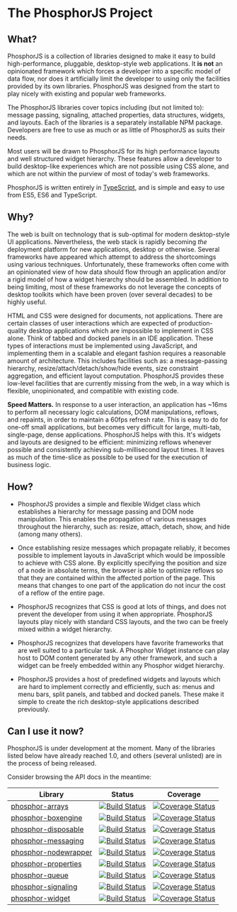 The PhosphorJS Project
======================

What?
-----

PhosphorJS is a collection of libraries designed to make it easy to build
high-performance, pluggable, desktop-style web applications. It **is not**
an opinionated framework which forces a developer into a specific model of
data flow, nor does it artificially limit the developer to using only the
facilities provided by its own libraries. PhosphorJS was designed from the
start to play nicely with existing and popular web frameworks.

The PhosphorJS libraries cover topics including (but not limited to): message
passing, signaling, attached properties, data structures, widgets, and layouts.
Each of the libraries is a separately installable NPM package. Developers are
free to use as much or as little of PhosphorJS as suits their needs.

Most users will be drawn to PhosphorJS for its high performance layouts and
well structured widget hierarchy. These features allow a developer to build
desktop-like experiences which are not possible using CSS alone, and which
are not within the purview of most of today's web frameworks.

PhosphorJS is written entirely in [TypeScript](https://www.typescriptlang.org),
and is simple and easy to use from ES5, ES6 and TypeScript.


Why?
----

The web is built on technology that is sub-optimal for modern desktop-style UI
applications. Nevertheless, the web stack is rapidly becoming *the* deployment
platform for new applications, desktop or otherwise. Several frameworks have
appeared which attempt to address the shortcomings using various techniques.
Unfortunately, these frameworks often come with an opinionated view of how
data should flow through an application and/or a rigid model of how a widget
hierarchy should be assembled. In addition to being limiting, most of these
frameworks do not leverage the concepts of desktop toolkits which have been
proven (over several decades) to be highly useful.

HTML and CSS were designed for documents, not applications. There are certain
classes of user interactions which are expected of production-quality desktop
applications which are impossible to implement in CSS alone. Think of tabbed
and docked panels in an IDE application. These types of interactions must be
implemented using JavaScript, and implementing them in a scalable and elegant
fashion requires a reasonable amount of architecture. This includes facilities
such as: a message-passing hierarchy, resize/attach/detach/show/hide events,
size constraint aggregation, and efficient layout computation. PhosphorJS
provides these low-level facilities that are currently missing from the web,
in a way which is flexible, unopinionated, and compatible with existing code.

**Speed Matters.** In response to a user interaction, an application has ~16ms
to perform all necessary logic calculations, DOM manipulations, reflows, and
repaints, in order to maintain a 60fps refresh rate. This is easy to do for
one-off small applications, but becomes very difficult for large, multi-tab,
single-page, dense applications. PhosphorJS helps with this. It's widgets and
layouts are designed to be efficient: minimizing reflows whenever possible and
consistently achieving sub-millisecond layout times. It leaves as much of the
time-slice as possible to be used for the execution of business logic.


How?
----

- PhosphorJS provides a simple and flexible Widget class which establishes a
  hierarchy for message passing and DOM node manipulation. This enables the
  propagation of various messages throughout the hierarchy, such as: resize,
  attach, detach, show, and hide (among many others).

- Once establishing resize messages which propagate reliably, it becomes
  possible to implement layouts in JavaScript which would be impossible to
  achieve with CSS alone. By explicitly specifying the position and size of
  a node in absolute terms, the browser is able to optimize reflows so that
  they are contained within the affected portion of the page. This means that
  changes to one part of the application do not incur the cost of a reflow of
  the entire page.

- PhosphorJS recognizes that CSS is good at lots of things, and does not
  prevent the developer from using it when appropriate. PhosphorJS layouts
  play nicely with standard CSS layouts, and the two can be freely mixed
  within a widget hierarchy.

- PhosphorJS recognizes that developers have favorite frameworks that are well
  suited to a particular task. A Phosphor Widget instance can play host to DOM
  content generated by any other framework, and such a widget can be freely
  embedded within any Phosphor widget hierarchy.

- PhosphorJS provides a host of predefined widgets and layouts which are hard
  to implement correctly and efficiently, such as: menus and menu bars, split
  panels, and tabbed and docked panels. These make it simple to create the
  rich desktop-style applications described previously.


Can I use it now?
-----------------

PhosphorJS is under development at the moment. Many of the libraries listed
below have already reached 1.0, and others (several unlisted) are in the
process of being released.

Consider browsing the API docs in the meantime:

Library|Status|Coverage
-------|------------|--------
[phosphor-arrays](http://phosphorjs.github.io/phosphor-arrays/api) | [![Build Status](https://travis-ci.org/phosphorjs/phosphor-arrays.svg)](https://travis-ci.org/phosphorjs/phosphor-arrays?branch=master) | [![Coverage Status](https://coveralls.io/repos/phosphorjs/phosphor-arrays/badge.svg?branch=master&service=github)](https://coveralls.io/github/phosphorjs/phosphor-arrays?branch=master)
[phosphor-boxengine](http://phosphorjs.github.io/phosphor-boxengine/api) | [![Build Status](https://travis-ci.org/phosphorjs/phosphor-boxengine.svg)](https://travis-ci.org/phosphorjs/phosphor-boxengine?branch=master) | [![Coverage Status](https://coveralls.io/repos/phosphorjs/phosphor-boxengine/badge.svg?branch=master&service=github)](https://coveralls.io/github/phosphorjs/phosphor-boxengine?branch=master)
[phosphor-disposable](http://phosphorjs.github.io/phosphor-disposable/api)| [![Build Status](https://travis-ci.org/phosphorjs/phosphor-disposable.svg)](https://travis-ci.org/phosphorjs/phosphor-disposable?branch=master) | [![Coverage Status](https://coveralls.io/repos/phosphorjs/phosphor-disposable/badge.svg?branch=master&service=github)](https://coveralls.io/github/phosphorjs/phosphor-disposable?branch=master)
[phosphor-messaging](http://phosphorjs.github.io/phosphor-messaging/api) | [![Build Status](https://travis-ci.org/phosphorjs/phosphor-messaging.svg)](https://travis-ci.org/phosphorjs/phosphor-messaging?branch=master) | [![Coverage Status](https://coveralls.io/repos/phosphorjs/phosphor-messaging/badge.svg?branch=master&service=github)](https://coveralls.io/github/phosphorjs/phosphor-messaging?branch=master)
[phosphor-nodewrapper](http://phosphorjs.github.io/phosphor-nodewrapper/api) | [![Build Status](https://travis-ci.org/phosphorjs/phosphor-nodewrapper.svg)](https://travis-ci.org/phosphorjs/phosphor-nodewrapper?branch=master) | [![Coverage Status](https://coveralls.io/repos/phosphorjs/phosphor-nodewrapper/badge.svg?branch=master&service=github)](https://coveralls.io/github/phosphorjs/phosphor-nodewrapper?branch=master)
[phosphor-properties](http://phosphorjs.github.io/phosphor-properties/api) | [![Build Status](https://travis-ci.org/phosphorjs/phosphor-properties.svg)](https://travis-ci.org/phosphorjs/phosphor-properties?branch=master) | [![Coverage Status](https://coveralls.io/repos/phosphorjs/phosphor-properties/badge.svg?branch=master&service=github)](https://coveralls.io/github/phosphorjs/phosphor-properties?branch=master)
[phosphor-queue](http://phosphorjs.github.io/phosphor-queue/api) | [![Build Status](https://travis-ci.org/phosphorjs/phosphor-queue.svg)](https://travis-ci.org/phosphorjs/phosphor-queue?branch=master) | [![Coverage Status](https://coveralls.io/repos/phosphorjs/phosphor-queue/badge.svg?branch=master&service=github)](https://coveralls.io/github/phosphorjs/phosphor-queue?branch=master)
[phosphor-signaling](http://phosphorjs.github.io/phosphor-signaling/api) | [![Build Status](https://travis-ci.org/phosphorjs/phosphor-signaling.svg)](https://travis-ci.org/phosphorjs/phosphor-signaling?branch=master) | [![Coverage Status](https://coveralls.io/repos/phosphorjs/phosphor-signaling/badge.svg?branch=master&service=github)](https://coveralls.io/github/phosphorjs/phosphor-signaling?branch=master)
[phosphor-widget](http://phosphorjs.github.io/phosphor-widget/api) | [![Build Status](https://travis-ci.org/phosphorjs/phosphor-widget.svg)](https://travis-ci.org/phosphorjs/phosphor-widget?branch=master) | [![Coverage Status](https://coveralls.io/repos/phosphorjs/phosphor-widget/badge.svg?branch=master&service=github)](https://coveralls.io/github/phosphorjs/phosphor-widget?branch=master)
